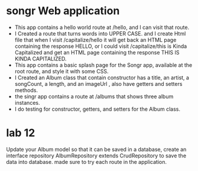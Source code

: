 # songr Web application 

* This app contains a hello world route at /hello, and I can visit that route.
* I Created a route that turns words into UPPER CASE. and I create Html file  that when I  visit /capitalize/hello it will get back an HTML page containing the response HELLO, or I could visit /capitalize/this is Kinda Capitalized and get an HTML page containing the response THIS IS KINDA CAPITALIZED.
* This app contains a basic splash page for the Songr app, available at the root route, and style it with some CSS.
* I Created an Album class that contain constructor has a title, an artist, a songCount, a length, and an imageUrl , also have getters and setters methods.
* the singr app contains a route at /albums that shows three album instances. 
* I do testing for constructor, getters, and setters for the Album class.


# lab 12 
Update your Album model so that it can be saved in a database,
create an interface repository AlbumRepository extends CrudRepository  to save the data into database.
made sure to try each route in the application. 

